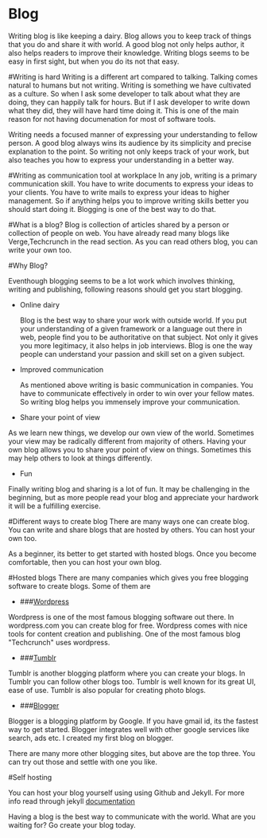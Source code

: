 # Blog

Writing blog is like keeping a dairy. Blog allows you to keep track of things that you do and share it with world. A good blog not only helps author, it also helps readers to improve their knowledge. Writing blogs seems to be easy in first sight, but when you do its not that easy.

#Writing is hard
Writing is a different art compared to talking. Talking comes natural to humans but not writing. Writing is something we have cultivated as a culture. So when I ask some developer to talk about what they are doing, they can happily  talk for hours. But if I ask developer to write down what they did, they will have hard time doing it. This is one of the main reason for not having documenation for most of software tools.

Writing needs a focused manner of expressing your understanding to fellow person. A good blog always wins its audience by its simplicity and precise explanation to the point. So writing not only keeps track of your work, but also teaches you how to express your understanding in a better way.

#Writing as communication tool at workplace
In any job, writing is a primary communication skill. You have to write documents to express your ideas to your clients. You have to write mails to express your ideas to higher management. So if anything helps you to improve writing skills better you should start doing it. Blogging is one of the best way to do that.


#What is a blog?
Blog is collection of articles shared by a person or collection of people on web. You have already read many blogs like Verge,Techcrunch in the read section. As you can read others blog, you can write your own too.

#Why Blog?

Eventhough blogging seems to be a lot work which involves thinking, writing and publishing, following reasons should get you start blogging.

* Online dairy

    Blog is the best way to share your work with outside world. If you put your understanding of a given framework or a language out there in web, people find you to be authoritative on that subject. Not only it gives you more legitimacy, it also helps in job interviews. Blog is one the way people can understand your passion and skill set on a given subject.

* Improved communication

  As mentioned above writing is basic communication in companies. You have to communicate effectively in order to win over your fellow mates. So writing blog helps you immensely improve your communication.

* Share your point of view

 As we learn new things, we develop our own view of the world. Sometimes your view may be radically different from majority of others. Having your own blog allows you to share your point of view on things. Sometimes this may help others to look at things differently.

* Fun

Finally writing blog and sharing is a lot of fun. It may be challenging in the beginning, but as more people read your blog and appreciate your hardwork it will be a fulfilling exercise.


#Different ways to create blog
There are many ways one can create blog. You can write and share blogs that are hosted by others. You can host your own too.

As a beginner, its better to get started with hosted blogs. Once you become comfortable, then you can host your own blog.

#Hosted blogs
There are many companies which gives you free blogging software to create blogs. Some of them are

* ###[Wordpress](https://wordpress.com/)

Wordpress is one of the most famous blogging software out there. In wordpress.com you can create blog for free. Wordpress comes with nice tools for content creation and publishing. One of the most famous blog "Techcrunch" uses wordpress.

* ###[Tumblr](https://www.tumblr.com/)

Tumblr is another blogging platform where you can create your blogs. In Tumblr you can follow other blogs too. Tumblr is well known for its great UI, ease of use. Tumblr is also popular for creating photo blogs.

* ###[Blogger](http://www.blogger.com)

Blogger is a blogging platform by Google. If you have gmail id, its the fastest way to get started. Blogger integrates well with other google services like search, ads etc. I created my first blog on blogger.

There are many more other blogging sites, but above are the top three. You can try out those and settle with one you like.


#Self hosting

You can host your blog yourself using using Github and Jekyll. For more info read through jekyll [documentation](http://jekyllrb.com/)


Having a blog is the best way to communicate with the world. What are you waiting for? Go create your blog today.





